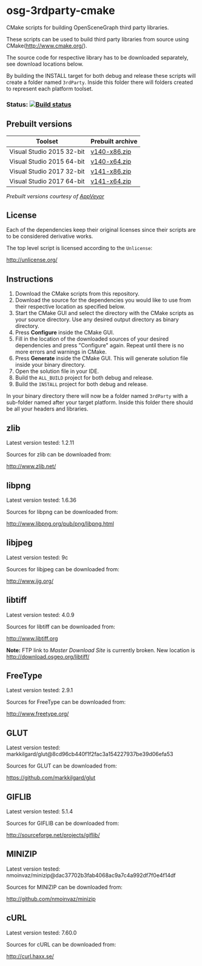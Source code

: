 osg-3rdparty-cmake
==================

CMake scripts for building OpenSceneGraph third party libraries.

These scripts can be used to build third party libraries from source using CMake(http://www.cmake.org/). 

The source code for respective library has to be downloaded separately, see download locations below.

By building the INSTALL target for both debug and release these scripts will create a folder named `3rdParty`.
Inside this folder there will folders created to represent each platform toolset.


### Status: [![Build status](https://ci.appveyor.com/api/projects/status/xtrxxowo68nyrj9m?svg=true)](https://ci.appveyor.com/project/bjornblissing/osg-3rdparty-cmake)


Prebuilt versions
----------------

Toolset | Prebuilt archive
------------ | -------------
Visual Studio 2015 32-bit | [v140-x86.zip](https://ci.appveyor.com/api/projects/bjornblissing/osg-3rdparty-cmake/artifacts/v140-x86.zip?job=Environment%3A+Name%3Dv140-x86%2C+APPVEYOR_BUILD_WORKER_IMAGE%3DVisual+Studio+2015%2C+Generator%3DVisual+Studio+14+2015)
Visual Studio 2015 64-bit | [v140-x64.zip](https://ci.appveyor.com/api/projects/bjornblissing/osg-3rdparty-cmake/artifacts/v140-x64.zip?job=Environment%3A+Name%3Dv140-x64%2C+APPVEYOR_BUILD_WORKER_IMAGE%3DVisual+Studio+2015%2C+Generator%3DVisual+Studio+14+2015+Win64)
Visual Studio 2017 32-bit | [v141-x86.zip](https://ci.appveyor.com/api/projects/bjornblissing/osg-3rdparty-cmake/artifacts/v141-x86.zip?job=Environment%3A+Name%3Dv141-x86%2C+APPVEYOR_BUILD_WORKER_IMAGE%3DVisual+Studio+2017%2C+Generator%3DVisual+Studio+15+2017)
Visual Studio 2017 64-bit | [v141-x64.zip](https://ci.appveyor.com/api/projects/bjornblissing/osg-3rdparty-cmake/artifacts/v141-x64.zip?job=Environment%3A+Name%3Dv141-x64%2C+APPVEYOR_BUILD_WORKER_IMAGE%3DVisual+Studio+2017%2C+Generator%3DVisual+Studio+15+2017+Win64)


_Prebuilt versions courtesy of [AppVeyor](https://www.appveyor.com)_


License
-------

Each of the dependencies keep their original licenses since their scripts are to be considered derivative works. 

The top level script is licensed according to the `Unlicense`:

http://unlicense.org/


Instructions
------------

1. Download the CMake scripts from this repository.
2. Download the source for the dependencies you would like to use from their respective location as specified below.
3. Start the CMake GUI and select the directory with the CMake scripts as your source directory. Use any desired output directory as binary directory.
4. Press **Configure** inside the CMake GUI. 
5. Fill in the location of the downloaded sources of your desired dependencies and press "Configure" again. Repeat until there is no more errors and warnings in CMake. 
6. Press **Generate** inside the CMake GUI. This will generate solution file inside your binary directory.
7. Open the solution file in your IDE.
8. Build the `ALL_BUILD` project for both debug and release.
9. Build the `INSTALL` project for both debug and release.

In your binary directory there will now be a folder named `3rdParty` with a sub-folder named after your target platform. Inside this folder there should be all your headers and libraries.


zlib
----
Latest version tested: 1.2.11

Sources for zlib can be downloaded from:

http://www.zlib.net/


libpng
------
Latest version tested: 1.6.36

Sources for libpng can be downloaded from:

http://www.libpng.org/pub/png/libpng.html


libjpeg
-------
Latest version tested: 9c

Sources for libjpeg can be downloaded from:

http://www.ijg.org/


libtiff
-------
Latest version tested: 4.0.9

Sources for libtiff can be downloaded from:

http://www.libtiff.org

**Note:** FTP link to *Master Download Site* is currently broken. New location is http://download.osgeo.org/libtiff/


FreeType
--------
Latest version tested: 2.9.1

Sources for FreeType can be downloaded from:

http://www.freetype.org/


GLUT
----
Latest version tested: markkilgard/glut@8cd96cb440f1f2fac3a154227937be39d06efa53

Sources for GLUT can be downloaded from:

https://github.com/markkilgard/glut


GIFLIB
------
Latest version tested: 5.1.4

Sources for GIFLIB can be downloaded from:

http://sourceforge.net/projects/giflib/


MINIZIP
-------

Latest version tested: nmoinvaz/minizip@dac37702b3fab4068ac9a7c4a992df7f0e4f14df

Sources for MINIZIP can be downloaded from:

http://github.com/nmoinvaz/minizip


cURL
----

Latest version tested: 7.60.0

Sources for cURL can be downloaded from:

http://curl.haxx.se/
